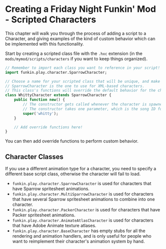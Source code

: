 # Creating a Friday Night Funkin' Mod - Scripted Characters

This chapter will walk you through the process of adding a script to a Character, and giving examples of the kind of custom behavior which can be implemented with this functionality.

Start by creating a scripted class file with the `.hxc` extension (in the `mods/mymod/scripts/characters` if you want to keep things organized).

```haxe
// Remember to import each class you want to reference in your script!
import funkin.play.character.SparrowCharacter;

// Choose a name for your scripted class that will be unique, and make sure to specifically extend the correct character class.
// SparrowCharacter is the one to use for XML-based characters.
// This class's functions will override the default behavior for the character.
class WhittyCharacter extends SparrowCharacter {
	public function new() {
        // The constructor gets called whenever the character is spawned.
        // The constructor takes one parameter, which is the song ID for the song you are applying the script to.
		super('whitty');
	}

    // Add override functions here!
}
```

You can then add override functions to perform custom behavior.

## Character Classes

If you use a different animation type for a character, you need to specify a different base script class, otherwise the character will fail to load.

- `funkin.play.character.SparrowCharacter` is used for characters that have Sparrow spritesheet animations.
- `funkin.play.character.MultiSparrowCharacter` is used for characters that have several Sparrow spritesheet animations to combine into one character.
- `funkin.play.character.PackerCharacter` is used for characters that have Packer spritesheet animations.
- `funkin.play.character.AnimateAtlasCharacter` is used for characters that have Adobe Animate texture atlases.
- `funkin.play.character.BaseCharacter` has empty stubs for all the rendering and animation handlers, and is only useful for people who want to reimplement their character's animation system by hand.